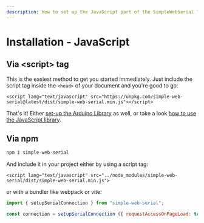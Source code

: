 ```yaml
---
description: How to set up the JavaScript part of the SimpleWebSerial library.
---
```


# Installation - JavaScript

## Via \<script> tag

This is the easiest method to get you started immediately. Just include the script tag inside the `<head>` of your document and you're good to go:

```markup
<script lang="text/javascript" src="https://unpkg.com/simple-web-serial@latest/dist/simple-web-serial.min.js"></script>
```

That's it! Either [set-up the Arduino Library](arduino.md) as well, or take a look [how to use the JavaScript library](../usage/javascript.md).

## Via npm

```javascript
npm i simple-web-serial
```

And include it in your project either by using a script tag:

```markup
<script lang="text/javascript" src="../node_modules/simple-web-serial/dist/simple-web-serial.min.js">
```

or with a bundler like webpack or vite:

```javascript
import { setupSerialConnection } from "simple-web-serial";

const connection = setupSerialConnection ({ requestAccessOnPageLoad: true })
```
